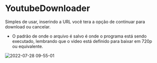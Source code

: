 # YoutubeDownloader
 
Simples de usar, inserindo a URL você tera a opção de continuar para download ou cancelar.
* O padrão de onde o arquivo é salvo é onde o programa está sendo executado, lembrando que o video está definido para baixar em 720p ou equivalente.

![2022-07-28 09-55-01](https://user-images.githubusercontent.com/82418915/181510728-b7e39b4c-9c9f-4348-bbe9-42270478a280.gif)
